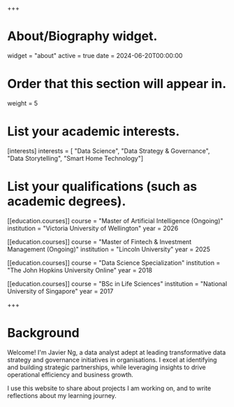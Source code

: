+++
# About/Biography widget.
widget = "about"
active = true
date = 2024-06-20T00:00:00

# Order that this section will appear in.
weight = 5

# List your academic interests.
[interests]
  interests = [
    "Data Science",
    "Data Strategy & Governance",
    "Data Storytelling",
    "Smart Home Technology"]

# List your qualifications (such as academic degrees).
[[education.courses]]
  course = "Master of Artificial Intelligence (Ongoing)"
  institution = "Victoria University of Wellington"
  year = 2026

[[education.courses]]
  course = "Master of Fintech & Investment Management (Ongoing)"
  institution = "Lincoln University"
  year = 2025

[[education.courses]]
  course = "Data Science Specialization"
  institution = "The John Hopkins University Online"
  year = 2018

[[education.courses]]
  course = "BSc in Life Sciences"
  institution = "National University of Singapore"
  year = 2017

+++

# Background
Welcome! I'm Javier Ng, a data analyst adept at leading transformative data strategy and governance initiatives in organisations. I excel at identifying and building strategic partnerships, while leveraging insights to drive operational efficiency and business growth.

I use this website to share about projects I am working on, and to write reflections about my learning journey.

